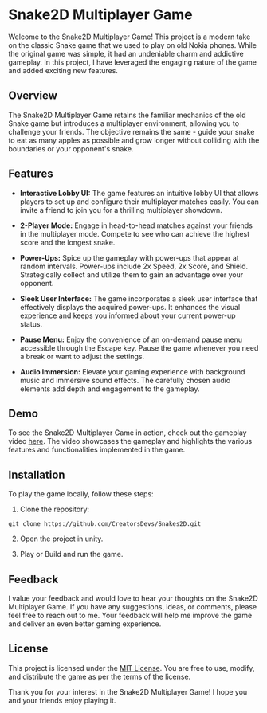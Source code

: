 # Snake2D Multiplayer Game

Welcome to the Snake2D Multiplayer Game! This project is a modern take on the classic Snake game that we used to play on old Nokia phones. While the original game was simple, it had an undeniable charm and addictive gameplay. In this project, I have leveraged the engaging nature of the game and added exciting new features.

## Overview

The Snake2D Multiplayer Game retains the familiar mechanics of the old Snake game but introduces a multiplayer environment, allowing you to challenge your friends. The objective remains the same - guide your snake to eat as many apples as possible and grow longer without colliding with the boundaries or your opponent's snake.

## Features

- **Interactive Lobby UI:** The game features an intuitive lobby UI that allows players to set up and configure their multiplayer matches easily. You can invite a friend to join you for a thrilling multiplayer showdown.

- **2-Player Mode:** Engage in head-to-head matches against your friends in the multiplayer mode. Compete to see who can achieve the highest score and the longest snake.

- **Power-Ups:** Spice up the gameplay with power-ups that appear at random intervals. Power-ups include 2x Speed, 2x Score, and Shield. Strategically collect and utilize them to gain an advantage over your opponent.

- **Sleek User Interface:** The game incorporates a sleek user interface that effectively displays the acquired power-ups. It enhances the visual experience and keeps you informed about your current power-up status.

- **Pause Menu:** Enjoy the convenience of an on-demand pause menu accessible through the Escape key. Pause the game whenever you need a break or want to adjust the settings.

- **Audio Immersion:** Elevate your gaming experience with background music and immersive sound effects. The carefully chosen audio elements add depth and engagement to the gameplay.

## Demo

To see the Snake2D Multiplayer Game in action, check out the gameplay video [here](https://www.youtube.com/watch?v=SAy9Zj4G4hg). The video showcases the gameplay and highlights the various features and functionalities implemented in the game.

## Installation

To play the game locally, follow these steps:

1. Clone the repository:

```shell
git clone https://github.com/CreatorsDevs/Snakes2D.git
```

2. Open the project in unity.

3. Play or Build and run the game.

## Feedback

I value your feedback and would love to hear your thoughts on the Snake2D Multiplayer Game. If you have any suggestions, ideas, or comments, please feel free to reach out to me. Your feedback will help me improve the game and deliver an even better gaming experience.

## License

This project is licensed under the [MIT License](LICENSE). You are free to use, modify, and distribute the game as per the terms of the license.

Thank you for your interest in the Snake2D Multiplayer Game! I hope you and your friends enjoy playing it.
